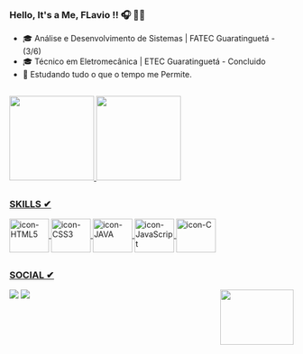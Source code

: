 ### Hello, It's a Me, FLavio !! 🎧 👨‍💻

- 🎓 Análise e Desenvolvimento de Sistemas | FATEC Guaratinguetá - (3/6)
- 🎓 Técnico em Eletromecânica | ETEC Guaratinguetá - Concluido
- 📜 Estudando tudo o que o tempo me Permite.
##
<div style="display: inline_block">
    <a href="https://github.com/FLviin">
    <img height="150em" src="https://github-readme-stats.vercel.app/api?username=FLviin&show_icons=true&theme=gotham&https://github.com/FLviin/github-readme-stats)">
     <img height="150em" src="https://github-readme-stats.vercel.app/api/top-langs/?username=FLviin&layout=compact&theme=gotham&https://github.com/FLviin/github-readme-stats)">
</div>
    
##
    
### SKILLS ✔
<div style="display: inline_block">
    <img align="center" alt="icon-HTML5" height="60" width="70" src="https://cdn.jsdelivr.net/gh/devicons/devicon/icons/html5/html5-original-wordmark.svg">
    <img align="center" alt="icon-CSS3" height="60" width="70" src="https://cdn.jsdelivr.net/gh/devicons/devicon/icons/css3/css3-plain-wordmark.svg">
    <img align="center" alt="icon-JAVA" height="60" width="70" src="https://cdn.jsdelivr.net/gh/devicons/devicon/icons/java/java-original-wordmark.svg">
    <img align="center" alt="icon-JavaScript" height="60" width="70" src="https://cdn.jsdelivr.net/gh/devicons/devicon/icons/javascript/javascript-original.svg">
    <img align="center" alt="icon-C" height="60" width="70" src="https://cdn.jsdelivr.net/gh/devicons/devicon/icons/c/c-original.svg">
</div>

##
    
### SOCIAL ✔
    
<div>
    <a href="https://www.linkedin.com/in/flavio-go/" alt="Linkedin" target="_blank"> <img src="https://img.shields.io/badge/LinkedIn-0077B5?style=for-the-badge&logo=linkedin&logoColor=white"></a>
    <a href="https://github.com/FLviin" alt="GitHub" target="_blank"> <img src="https://img.shields.io/badge/GitHub-100000?style=for-the-badge&logo=github&logoColor=white"></a>
    <img align="right" alt="" height="98" width="130" src="https://cdn.discordapp.com/attachments/865333937391927338/896781032215412746/Tutorial.gif">
</div>
    

    
